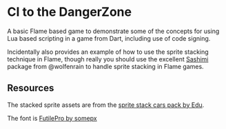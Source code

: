 # CI to the DangerZone

A basic Flame based game to demonstrate some of the concepts for using Lua based scripting in a game from Dart, including use of code signing.

Incidentally also provides an example of how to use the sprite stacking technique in Flame, though really you should use the excellent [Sashimi](https://pub.dev/packages/sashimi) package from @wolfenrain to handle sprite stacking in Flame games.

## Resources

The stacked sprite assets are from the [sprite stack cars pack by Edu](https://edusilvart.itch.io/sprite-stack-cars).

The font is [FutilePro by somepx](https://somepx.itch.io/humble-fonts-free) 